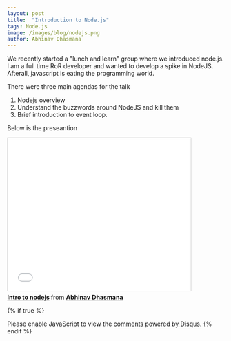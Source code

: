 ```yaml
---
layout: post
title:  "Introduction to Node.js"
tags: Node.js
image: /images/blog/nodejs.png
author: Abhinav Dhasmana
---
```

We recently started a "lunch and learn" group where we introduced node.js. I am a full time RoR developer and wanted to develop a spike in NodeJS. Afterall, javascript is eating the programming world.

There were three main agendas for the talk

1. Nodejs overview
2. Understand the buzzwords around NodeJS and kill them
3. Brief introduction to event loop.

Below is the preseantion

<iframe src="//www.slideshare.net/slideshow/embed_code/key/vhtnePPI2cgfGv" width="425" height="355" frameborder="0" marginwidth="0" marginheight="0" scrolling="no" style="border:1px solid #CCC; border-width:1px; margin-bottom:5px; max-width: 100%;" allowfullscreen> </iframe> <div style="margin-bottom:5px"> <strong> <a href="//www.slideshare.net/abhinavdhasmana/intro-to-nodejs-49536883" title="Intro to nodejs" target="_blank">Intro to nodejs</a> </strong> from <strong><a href="//www.slideshare.net/abhinavdhasmana" target="_blank">Abhinav Dhasmana</a></strong> </div>

{% if true %}
  <div id="disqus_thread"></div>
  <script>
    var disqus_config = function () {

    this.page.url = "http://abhinavdhasmana.in/nodejs/2015/06/18/Intro-to-nodejs.html"; // Replace PAGE_URL with your page's canonical URL variable
    this.page.identifier = "nodejs/2015/06/18/Intro-to-nodejs.html";
    };

    (function() { // DON'T EDIT BELOW THIS LINE
      var d = document, s = d.createElement('script');
      s.src = '//abhinavdhasmana.disqus.com/embed.js';
      s.setAttribute('data-timestamp', +new Date());
      (d.head || d.body).appendChild(s);
      })();
  </script>
  <noscript>Please enable JavaScript to view the <a href="https://disqus.com/?ref_noscript" rel="nofollow">comments powered by Disqus.</a></noscript>
{% endif %}
